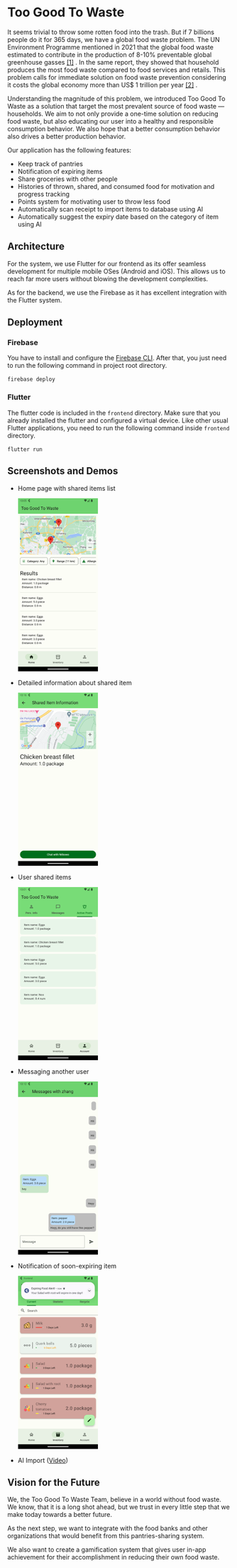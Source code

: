 # Too Good To Waste

It seems trivial to throw some rotten food into the trash. 
But if 7 billions people do it for 365 days, we have a global food waste 
problem. The UN Environment Programme mentioned in 2021 that
the global food waste estimated to contribute in the production of 8-10% preventable global 
greenhouse gasses [[1]](https://www.unep.org/resources/report/unep-food-waste-index-report-2021) .
In the same report, they showed that household produces the most 
food waste compared to food services and retails. This problem calls 
for immediate solution on food waste prevention considering it costs 
the global economy more than US$ 1 trillion per year [[2]](https://champions123.org/sites/default/files/2023-10/2023%20Champions%20Progress%20Report.pdf)
.

Understanding the magnitude of this problem, we
introduced Too Good To Waste as a solution that target 
the most prevalent source of food waste — households.
We aim to not only provide a one-time solution on
reducing food waste, but also educating our user into
a healthy and responsible consumption behavior.
We also hope that a better consumption behavior also 
drives a better production behavior.

Our application has the following features:
- Keep track of pantries 
- Notification of expiring items
- Share groceries with other people
- Histories of thrown, shared, and consumed food for motivation and progress tracking
- Points system for motivating user to throw less food
- Automatically scan receipt to import items to database using AI
- Automatically suggest the expiry date based on the category of item using AI


## Architecture

For the system, we use Flutter for our frontend as its offer 
seamless development for multiple mobile OSes (Android and iOS). 
This allows us to reach far more users without 
blowing the development complexities.

As for the backend, we use the Firebase as it
has excellent integration with the Flutter system.

## Deployment

### Firebase

You have to install and configure the [Firebase CLI](https://firebase.google.com/docs/cli).
After that, you just need to run the following command in
project root directory.
```shell
firebase deploy
```

### Flutter

The flutter code is included 
in the `frontend` directory. Make sure that you 
already installed the flutter and configured 
a virtual device.
Like other usual Flutter applications, you need to run the 
following command inside `frontend` directory.
```shell
flutter run
```

## Screenshots and Demos

- Home page with shared items list

    <img height="390" src="resources/home.png" width="180"/>
- Detailed information about shared item

    <img height="390" src="resources/shared_item_details.png" width="180"/>
- User shared items
    
    <img height="390" src="resources/user_shared_items.png" width="180"/>
- Messaging another user

    <img height="390" src="resources/message.png" width="180"/>
- Notification of soon-expiring item

    <img height="390" src="resources/notification.png" width="180"/>
- AI Import ([Video](https://www.youtube.com/shorts/V8854hzOuY8))

## Vision for the Future

We, the Too Good To Waste Team, believe in 
a world without food waste. We know, that it is a long 
shot ahead, but we trust in every little step that
we make today towards a better future.

As the next step, we want to integrate with the 
food banks and other organizations that would 
benefit from this pantries-sharing system.

We also want to create a gamification system
that gives user in-app achievement for 
their accomplishment in reducing their own 
food waste.
